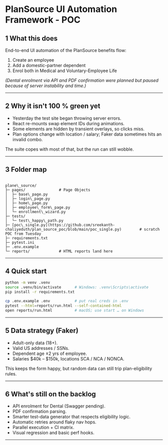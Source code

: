 # PlanSource UI Automation Framework - POC

## 1  What this does
End-to-end UI automation of the PlanSource benefits flow:

1. Create an employee  
2. Add a domestic-partner dependent  
3. Enrol both in Medical and Voluntary-Employee Life

*(Dental enrolment via API and PDF confirmation were planned but paused because of server instability and time.)*

---

## 2  Why it isn't 100 % green yet
* Yesterday the test site began throwing server errors.  
* React re-mounts swap element IDs during animations.  
* Some elements are hidden by transient overlays, so clicks miss.  
* Plan options change with location / salary; Faker data sometimes hits an invalid combo.

The suite copes with most of that, but the run can still wobble.

---

## 3  Folder map
```

plane\_source/
├─ pages/               # Page Objects
│  ├─ base\_page.py
│  ├─ login\_page.py
│  ├─ home\_page.py
│  ├─ employee\_form\_page.py
│  └─ enrollment\_wizard.py
├─ tests/
│  └─ test\_happy\_path.py
├─ [poc\_single.py](https://github.com/sreekanth-chaliyeduth/plan_source_poc/blob/main/poc_single.py)        # scratch POC from Tuesday
├─ requirements.txt
├─ pytest.ini
├─ .env.example
└─ reports/             # HTML reports land here

````

---

## 4  Quick start

```bash
python -m venv .venv
source .venv/bin/activate      # Windows: .venv\Scripts\activate
pip install -r requirements.txt

cp .env.example .env           # put real creds in .env
pytest --html=reports/run.html --self-contained-html
open reports/run.html          # macOS; use start … on Windows
```

---

## 5  Data strategy (Faker)

* Adult-only data (18+).
* Valid US addresses / SSNs.
* Dependent age ±2 yrs of employee.
* Salaries $40k – $150k, locations SCA / NCA / NONCA.

This keeps the form happy, but random data can still trip plan-eligibility rules.

---

## 6  What's still on the backlog

* API enrolment for Dental (Swagger pending).
* PDF confirmation parsing.
* Smarter test-data generator that respects eligibility logic.
* Automatic retries around flaky nav hops.
* Parallel execution + CI matrix.
* Visual regression and basic perf hooks.

---
